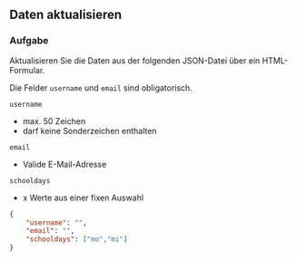 ## Daten aktualisieren

### Aufgabe

Aktualisieren Sie die Daten aus der folgenden JSON-Datei über ein HTML-Formular.

Die Felder `username` und `email` sind obligatorisch. 

`username`

- max. 50 Zeichen
- darf keine Sonderzeichen enthalten

`email`

- Valide E-Mail-Adresse

`schooldays`

- x Werte aus einer fixen Auswahl

```json
{
	"username": "",
	"email": "",
	"schooldays": ["mo","mi"]
}
```



<!--stackedit_data:
eyJoaXN0b3J5IjpbMTI0NjEyMjI5NSwtNDcwMTg4MTg0LC00Nj
I0MzUxNzIsMTk4Njc3MTM5MF19
-->